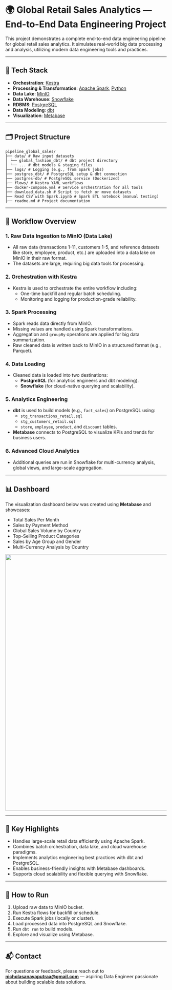 # 🌍 Global Retail Sales Analytics — End-to-End Data Engineering Project

This project demonstrates a complete end-to-end data engineering pipeline for global retail sales analytics. It simulates real-world big data processing and analysis, utilizing modern data engineering tools and practices.

---

## 🧰 Tech Stack

- **Orchestration**: [Kestra](https://kestra.io/)
- **Processing & Transformation**: [Apache Spark](https://spark.apache.org/), [Python](https://www.python.org/)
- **Data Lake**: [MinIO](https://min.io/)
- **Data Warehouse**: [Snowflake](https://www.snowflake.com/)
- **RDBMS**: [PostgreSQL](https://www.postgresql.org/)
- **Data Modeling**: [dbt](https://www.getdbt.com/)
- **Visualization**: [Metabase](https://www.metabase.com/)

---

## 🗂️ Project Structure
```
pipeline_global_sales/
├── data/ # Raw input datasets
│ └── global_fashion_dbt/ # dbt project directory
│ └── ... # dbt models & staging files
├── logs/ # Logging (e.g., from Spark jobs)
├── postgres_dbt/ # PostgreSQL setup & dbt connection
├── postgres-db/ # PostgreSQL service (Dockerized)
├── flows/ # Kestra YAML workflows
├── docker-compose.yml # Service orchestration for all tools
├── download_data.sh # Script to fetch or move datasets
├── Read CSV with Spark.ipynb # Spark ETL notebook (manual testing)
├── readme.md # Project documentation
```
---

## 🔁 Workflow Overview

### 1. **Raw Data Ingestion to MinIO (Data Lake)**
- All raw data (transactions 1-11, customers 1-5, and reference datasets like store, employee, product, etc.) are uploaded into a data lake on MinIO in their raw format.
- The datasets are large, requiring big data tools for processing.

### 2. **Orchestration with Kestra**
- Kestra is used to orchestrate the entire workflow including:
  - One-time backfill and regular batch scheduling.
  - Monitoring and logging for production-grade reliability.

### 3. **Spark Processing**
- Spark reads data directly from MinIO.
- Missing values are handled using Spark transformations.
- Aggregation and `groupBy` operations are applied for big data summarization.
- Raw cleaned data is written back to MinIO in a structured format (e.g., Parquet).

### 4. **Data Loading**
- Cleaned data is loaded into two destinations:
  - **PostgreSQL** (for analytics engineers and dbt modeling).
  - **Snowflake** (for cloud-native querying and scalability).

### 5. **Analytics Engineering**
- **dbt** is used to build models (e.g., `fact_sales`) on PostgreSQL using:
  - `stg_transactions_retail.sql`
  - `stg_customers_retail.sql`
  - `store`, `employee`, `product`, and `discount` tables.
- **Metabase** connects to PostgreSQL to visualize KPIs and trends for business users.

### 6. **Advanced Cloud Analytics**
- Additional queries are run in Snowflake for multi-currency analysis, global views, and large-scale aggregation.

---

## 📊 Dashboard

The visualization dashboard below was created using **Metabase** and showcases:

- Total Sales Per Month
- Sales by Payment Method
- Global Sales Volume by Country
- Top-Selling Product Categories
- Sales by Age Group and Gender
- Multi-Currency Analysis by Country

<img src="https://github.com/user-attachments/assets/b43c9f26-a453-4e02-b32e-07cab95c8d7b" width="800" />

---

## 📌 Key Highlights

- Handles large-scale retail data efficiently using Apache Spark.
- Combines batch orchestration, data lake, and cloud warehouse paradigms.
- Implements analytics engineering best practices with dbt and PostgreSQL.
- Enables business-friendly insights with Metabase dashboards.
- Supports cloud scalability and flexible querying with Snowflake.

---

## 🚀 How to Run

1. Upload raw data to MinIO bucket.
2. Run Kestra flows for backfill or schedule.
3. Execute Spark jobs (locally or cluster).
4. Load processed data into PostgreSQL and Snowflake.
5. Run `dbt run` to build models.
6. Explore and visualize using Metabase.

---

## 📬 Contact

For questions or feedback, please reach out to **nicholasanayaputraa@gmail.com** — aspiring Data Engineer passionate about building scalable data solutions.
